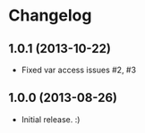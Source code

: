 # Changelog

## 1.0.1 (2013-10-22)
- Fixed var access issues #2, #3

## 1.0.0 (2013-08-26)
- Initial release. :)

